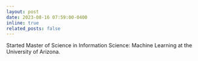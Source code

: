 ```yaml
---
layout: post
date: 2023-08-16 07:59:00-0400
inline: true
related_posts: false
---
```


Started Master of Science in Information Science: Machine Learning at the University of Arizona.
